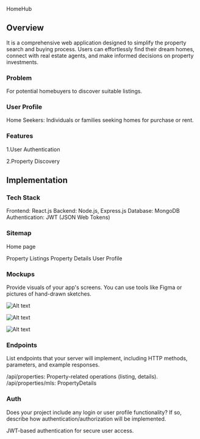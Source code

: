 HomeHub

## Overview

It is a comprehensive web application designed to simplify the property search and buying process. Users can effortlessly find their dream homes, connect with real estate agents, and make informed decisions on property investments.

### Problem

For potential homebuyers to discover suitable listings.

### User Profile

Home Seekers: Individuals or families seeking homes for purchase or rent.

### Features

1.User Authentication

2.Property Discovery

## Implementation

### Tech Stack

Frontend: React.js
Backend: Node.js, Express.js
Database: MongoDB
Authentication: JWT (JSON Web Tokens)

### Sitemap

Home page

Property Listings
Property Details
User Profile

### Mockups

Provide visuals of your app's screens. You can use tools like Figma or pictures of hand-drawn sketches.

![Alt text](HomePage-1.jpg)

![Alt text](PropertiesList-1.jpg)

![Alt text](PropertyDetails-1.jpg)

### Endpoints

List endpoints that your server will implement, including HTTP methods, parameters, and example responses.

/api/properties: Property-related operations (listing, details).
/api/properties/mls: PropertyDetails

### Auth

Does your project include any login or user profile functionality? If so, describe how authentication/authorization will be implemented.

JWT-based authentication for secure user access.
